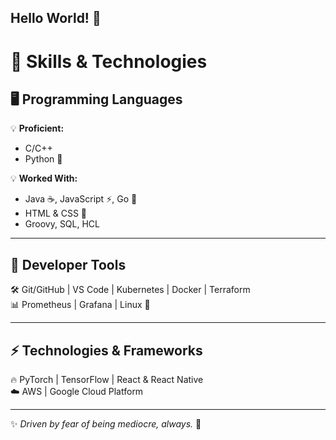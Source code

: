 ## Hello World! 👋

<!--
**divya034/divya034** is a ✨ _special_ ✨ repository because its `README.md` (this file) appears on your GitHub profile.

Here are some ideas to get you started:

- 🔭 I’m currently working on ...
- 🌱 I’m currently learning ...
- 👯 I’m looking to collaborate on ...
- 🤔 I’m looking for help with ...
- 💬 Ask me about ...
- 📫 How to reach me: ...
- 😄 Pronouns: ...
- ⚡ Fun fact: ...
-->

# 🚀 Skills & Technologies  

## 🖥️ Programming Languages  
💡 **Proficient:**  
- C/C++  
- Python 🐍  

💡 **Worked With:**  
- Java ☕, JavaScript ⚡, Go 🚀  
- HTML & CSS 🎨  
- Groovy, SQL, HCL  

---

## 🔧 Developer Tools  
🛠️ Git/GitHub | VS Code | Kubernetes | Docker | Terraform  
📊 Prometheus | Grafana | Linux 🐧  

---

## ⚡ Technologies & Frameworks  
🔥 PyTorch | TensorFlow | React & React Native  
☁️ AWS | Google Cloud Platform  

---

✨ *Driven by fear of being mediocre, always.* 🚀  
